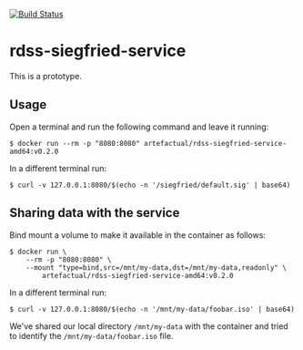 [![Build Status](https://travis-ci.org/JiscRDSS/rdss-siegfried-service.svg?branch=master)](https://travis-ci.org/JiscRDSS/rdss-siegfried-service) 

# rdss-siegfried-service

This is a prototype.

## Usage

Open a terminal and run the following command and leave it running:

    $ docker run --rm -p "8080:8080" artefactual/rdss-siegfried-service-amd64:v0.2.0

In a different terminal run:

    $ curl -v 127.0.0.1:8080/$(echo -n '/siegfried/default.sig' | base64)

## Sharing data with the service

Bind mount a volume to make it available in the container as follows:

    $ docker run \
    	--rm -p "8080:8080" \
    	--mount "type=bind,src=/mnt/my-data,dst=/mnt/my-data,readonly" \
    		artefactual/rdss-siegfried-service-amd64:v0.2.0

In a different terminal run:

    $ curl -v 127.0.0.1:8080/$(echo -n '/mnt/my-data/foobar.iso' | base64)

We've shared our local directory `/mnt/my-data` with the container and tried
to identify the `/mnt/my-data/foobar.iso` file.
